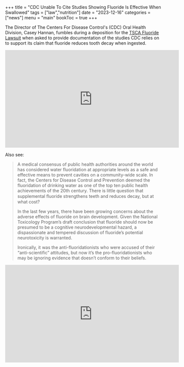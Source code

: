 +++
title = "CDC Unable To Cite Studies Showing Fluoride Is Effective When Swallowed"
tags = ["law","nutrition"]
date = "2023-12-16"
categories = ["news"]
menu = "main"
bookToc = true
+++

The Director of The Centers For Disease Control's (CDC) Oral Health Division, Casey Hannan, fumbles during a deposition for the [TSCA Fluoride Lawsuit](https://fluoridealert.org/issues/tsca-fluoride-trial/fact-sheet/) when asked to provide documentation of the studies CDC relies on to support its claim that fluoride reduces tooth decay when ingested.

<iframe width="560" height="315" src="https://www.youtube.com/embed/rPDWbOD4qGM?si=fEUo1I0XdXJetlgE" title="YouTube video player" frameborder="0" allow="accelerometer; autoplay; clipboard-write; encrypted-media; gyroscope; picture-in-picture; web-share" allowfullscreen></iframe>

Also see:

> A medical consensus of public health authorities around the world has considered water fluoridation at appropriate levels as a safe and effective means to prevent cavities on a community-wide scale. In fact, the Centers for Disease Control and Prevention deemed the fluoridation of drinking water as one of the top ten public health achievements of the 20th century. There is little question that supplemental ﬂuoride strengthens teeth and reduces decay, but at what cost?
>
> In the last few years, there have been growing concerns about the adverse effects of fluoride on brain development. Given the National Toxicology Program’s draft conclusion that fluoride should now be presumed to be a cognitive neurodevelopmental hazard, a dispassionate and tempered discussion of fluoride’s potential neurotoxicity is warranted.
>
> Ironically, it was the anti-fluoridationists who were accused of their “anti-scientific” attitudes, but now it’s the pro-fluoridationists who may be ignoring evidence that doesn’t conform to their beliefs.

<iframe width="560" height="315" src="https://www.youtube.com/embed/xS95LhQVeOI?si=tKvG77uN5KFLLUUo" title="YouTube video player" frameborder="0" allow="accelerometer; autoplay; clipboard-write; encrypted-media; gyroscope; picture-in-picture; web-share" allowfullscreen></iframe>
